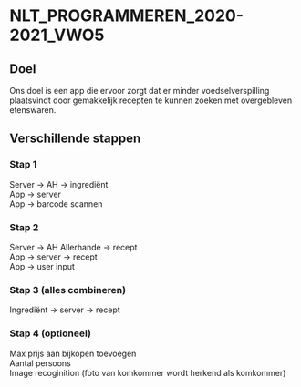 # NLT_PROGRAMMEREN_2020-2021_VWO5

## Doel
Ons doel is een app die ervoor zorgt dat er minder voedselverspilling plaatsvindt door gemakkelijk recepten te kunnen zoeken met overgebleven etenswaren.

## Verschillende stappen
### Stap 1
Server -> AH -> ingrediënt\
App -> server\
App -> barcode scannen

### Stap 2
Server -> AH Allerhande -> recept\
App -> server -> recept\
App -> user input

### Stap 3 (alles combineren)
Ingrediënt -> server -> recept

### Stap 4 (optioneel)
Max prijs aan bijkopen toevoegen\
Aantal persoons\
Image recoginition (foto van komkommer wordt herkend als komkommer)